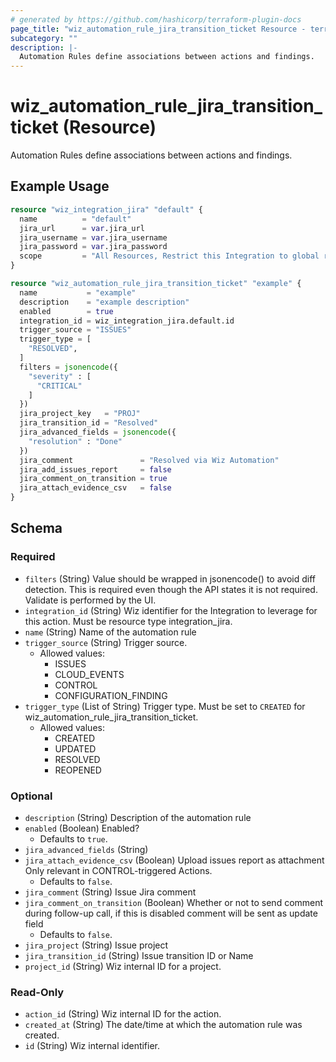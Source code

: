 ```yaml
---
# generated by https://github.com/hashicorp/terraform-plugin-docs
page_title: "wiz_automation_rule_jira_transition_ticket Resource - terraform-provider-wiz"
subcategory: ""
description: |-
  Automation Rules define associations between actions and findings.
---
```


# wiz_automation_rule_jira_transition_ticket (Resource)

Automation Rules define associations between actions and findings.

## Example Usage

```terraform
resource "wiz_integration_jira" "default" {
  name          = "default"
  jira_url      = var.jira_url
  jira_username = var.jira_username
  jira_password = var.jira_password
  scope         = "All Resources, Restrict this Integration to global roles only"
}

resource "wiz_automation_rule_jira_transition_ticket" "example" {
  name           = "example"
  description    = "example description"
  enabled        = true
  integration_id = wiz_integration_jira.default.id
  trigger_source = "ISSUES"
  trigger_type = [
    "RESOLVED",
  ]
  filters = jsonencode({
    "severity" : [
      "CRITICAL"
    ]
  })
  jira_project_key   = "PROJ"
  jira_transition_id = "Resolved"
  jira_advanced_fields = jsonencode({
    "resolution" : "Done"
  })
  jira_comment               = "Resolved via Wiz Automation"
  jira_add_issues_report     = false
  jira_comment_on_transition = true
  jira_attach_evidence_csv   = false
}
```

<!-- schema generated by tfplugindocs -->
## Schema

### Required

- `filters` (String) Value should be wrapped in jsonencode() to avoid diff detection. This is required even though the API states it is not required.  Validate is performed by the UI.
- `integration_id` (String) Wiz identifier for the Integration to leverage for this action. Must be resource type integration_jira.
- `name` (String) Name of the automation rule
- `trigger_source` (String) Trigger source.
    - Allowed values: 
        - ISSUES
        - CLOUD_EVENTS
        - CONTROL
        - CONFIGURATION_FINDING
- `trigger_type` (List of String) Trigger type. Must be set to `CREATED` for wiz_automation_rule_jira_transition_ticket.
    - Allowed values: 
        - CREATED
        - UPDATED
        - RESOLVED
        - REOPENED

### Optional

- `description` (String) Description of the automation rule
- `enabled` (Boolean) Enabled?
    - Defaults to `true`.
- `jira_advanced_fields` (String)
- `jira_attach_evidence_csv` (Boolean) Upload issues report as attachment Only relevant in CONTROL-triggered Actions.
    - Defaults to `false`.
- `jira_comment` (String) Issue Jira comment
- `jira_comment_on_transition` (Boolean) Whether or not to send comment during follow-up call, if this is disabled comment will be sent as update field
    - Defaults to `false`.
- `jira_project` (String) Issue project
- `jira_transition_id` (String) Issue transition ID or Name
- `project_id` (String) Wiz internal ID for a project.

### Read-Only

- `action_id` (String) Wiz internal ID for the action.
- `created_at` (String) The date/time at which the automation rule was created.
- `id` (String) Wiz internal identifier.
